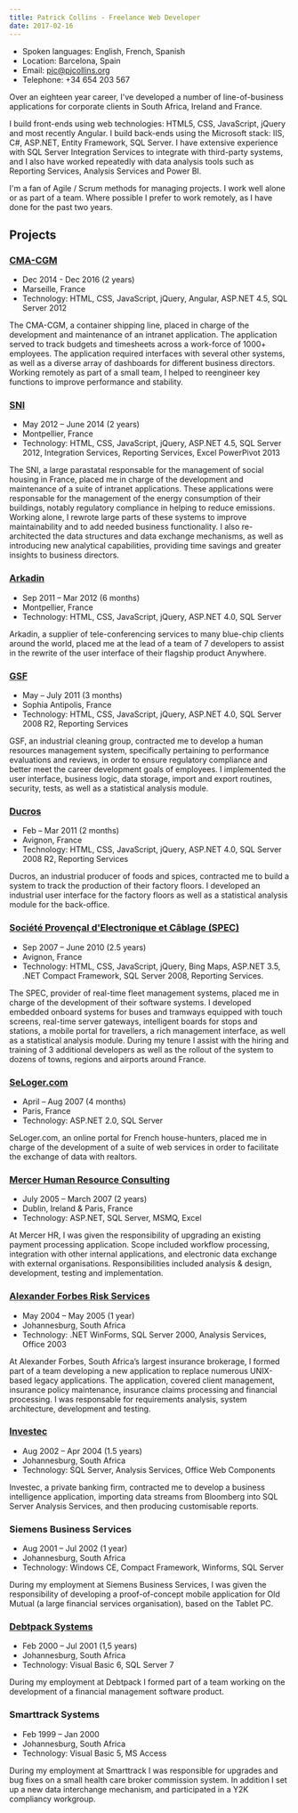 ```yaml
---
title: Patrick Collins - Freelance Web Developer
date: 2017-02-16
---
```


* Spoken languages: English, French, Spanish
* Location: Barcelona, Spain
* Email: [pjc@pjcollins.org](mailto:pjc@pjcollins.org)
* Telephone: +34 654 203 567

Over an eighteen year career, I've developed a number of line-of-business applications for corporate clients in South Africa, Ireland and France.

I build front-ends using web technologies: HTML5, CSS, JavaScript, jQuery and most recently Angular.  I build back-ends using the Microsoft stack: IIS, C#, ASP.NET, Entity Framework, SQL Server.  I have extensive experience with SQL Server Integration Services to integrate with third-party systems, and I also have worked repeatedly with data analysis tools such as Reporting Services, Analysis Services and Power BI.

I'm a fan of Agile / Scrum methods for managing projects.  I work well alone or as part of a team.  Where possible I prefer to work remotely, as I have done for the past two years.

## Projects

### [CMA-CGM](https://www.cma-cgm.com)
* Dec 2014 - Dec 2016 (2 years)
* Marseille, France
* Technology: HTML, CSS, JavaScript, jQuery, Angular, ASP.NET 4.5, SQL Server 2012

The CMA-CGM, a container shipping line, placed in charge of the development and maintenance of an intranet application.  The application served to track budgets and timesheets across a work-force of 1000+ employees.  The application required interfaces with several other systems, as well as a diverse array of dashboards for different business directors.  Working remotely as part of a small team, I helped to reengineer key functions to improve performance and stability.

### [SNI](http://www.sni.fr)
* May 2012 – June 2014 (2 years)
* Montpellier, France
* Technology: HTML, CSS, JavaScript, jQuery, ASP.NET 4.5, SQL Server 2012, Integration Services, Reporting Services, Excel PowerPivot 2013

The SNI, a large parastatal responsable for the management of social housing in France, placed me in charge of the development and maintenance of a suite of intranet applications.  These applications were responsable for the management of the energy consumption of their buildings, notably regulatory compliance in helping to reduce emissions.  Working alone, I rewrote large parts of these systems to improve maintainability and to add needed business functionality.  I also re-architected the data structures and data exchange mechanisms, as well as introducing new analytical capabilities, providing time savings and greater insights to business directors. 

### [Arkadin](http://www.arkadin.com)
* Sep 2011 – Mar 2012 (6 months)
* Montpellier, France
* Technology: HTML, CSS, JavaScript, jQuery, ASP.NET 4.0, SQL Server

Arkadin, a supplier of tele-conferencing services to many blue-chip clients around the world, placed me at the lead of a team of 7 developers to assist in the rewrite of the user interface of their flagship product Anywhere.

### [GSF](http://www.gsf.fr)
* May – July 2011 (3 months)
* Sophia Antipolis, France
* Technology: HTML, CSS, JavaScript, jQuery, ASP.NET 4.0, SQL Server 2008 R2, Reporting Services

GSF, an industrial cleaning group, contracted me to develop a human resources management system, specifically pertaining to performance evaluations and reviews, in order to ensure regulatory compliance and better meet the career development goals of employees.  I implemented the user interface, business logic, data storage, import and export routines, security, tests, as well as a statistical analysis module.

### [Ducros](http://www.ducros.fr)
* Feb – Mar 2011 (2 months)
* Avignon, France
* Technology: HTML, CSS, JavaScript, jQuery, ASP.NET 4.0, SQL Server 2008 R2, Reporting Services

Ducros, an industrial producer of foods and spices, contracted me to build a system to track the production of their factory floors.  I developed an industrial user interface for the factory floors as well as a statistical analysis module for the back-office.

### [Société Provençal d'Electronique et Câblage (SPEC)](http://www.spec.fr)
* Sep 2007 – June 2010 (2.5 years)
* Avignon, France
* Technology: HTML, CSS, JavaScript, jQuery, Bing Maps, ASP.NET 3.5, .NET Compact Framework, SQL Server 2008, Reporting Services.

The SPEC, provider of real-time fleet management systems, placed me in charge of the development of their software systems.  I developed embedded onboard systems for buses and tramways equipped with touch screens, real-time server gateways, intelligent boards for stops and stations, a mobile portal for travellers, a rich management interface, as well as a statistical analysis module.  During my tenure I assist with the hiring and training of 3 additional developers as well as the rollout of the system to dozens of towns, regions and airports around France. 

### [SeLoger.com](http://www.seloger.com)
* April – Aug 2007 (4 months)
* Paris, France
* Technology: ASP.NET 2.0, SQL Server

SeLoger.com, an online portal for French house-hunters, placed me in charge of the development of a suite of web services in order to facilitate the exchange of data with realtors.

### [Mercer Human Resource Consulting](http://www.mercer.com)
* July 2005 – March 2007 (2 years)
* Dublin, Ireland & Paris, France
* Technology: ASP.NET, SQL Server, MSMQ, Excel

At Mercer HR, I was given the responsibility of upgrading an existing payment processing application.  Scope included workflow processing, integration with other internal applications, and electronic data exchange with external organisations.  Responsibilities included analysis & design, development, testing and implementation.

### [Alexander Forbes Risk Services](https://www.alexanderforbes.co.za)
* May 2004 – May 2005 (1 year)
* Johannesburg, South Africa
* Technology: .NET WinForms, SQL Server 2000, Analysis Services, Office 2003

At Alexander Forbes, South Africa’s largest insurance brokerage, I formed part of a team developing a new application to replace numerous UNIX-based legacy applications.  The application, covered client management, insurance policy maintenance, insurance claims processing and financial processing.  I was responsable for requirements analysis, system architecture, development and testing.

### [Investec](http://www.investec.co.za)
* Aug 2002 – Apr 2004 (1.5 years)
* Johannesburg, South Africa
* Technology: SQL Server, Analysis Services, Office Web Components

Investec, a private banking firm, contracted me to develop a business intelligence application, importing data streams from Bloomberg into SQL Server Analysis Services, and then producing customisable reports.

### Siemens Business Services
* Aug 2001 – Jul 2002 (1 year)
* Johannesburg, South Africa
* Technology: Windows CE, Compact Framework, Winforms, SQL Server

During my employment at Siemens Business Services, I was given the responsibility of developing a proof-of-concept mobile application for Old Mutual (a large financial services organisation), based on the Tablet PC.

### [Debtpack Systems](http://www.debtpack.com)
* Feb 2000 – Jul 2001 (1,5 years)
* Johannesburg, South Africa
* Technology: Visual Basic 6, SQL Server 7

During my employment at Debtpack I formed part of a team working on the development of a financial management software product.

### Smarttrack Systems
* Feb 1999 – Jan 2000
* Johannesburg, South Africa
* Technology: Visual Basic 5, MS Access

During my employment at Smarttrack I was responsible for upgrades and bug fixes on a small health care broker commission system.  In addition I set up a new data interchange mechanism, and participated in a Y2K compliancy workgroup.
